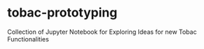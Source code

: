 # tobac-prototyping
Collection of Jupyter Notebook for Exploring Ideas for new Tobac Functionalities
